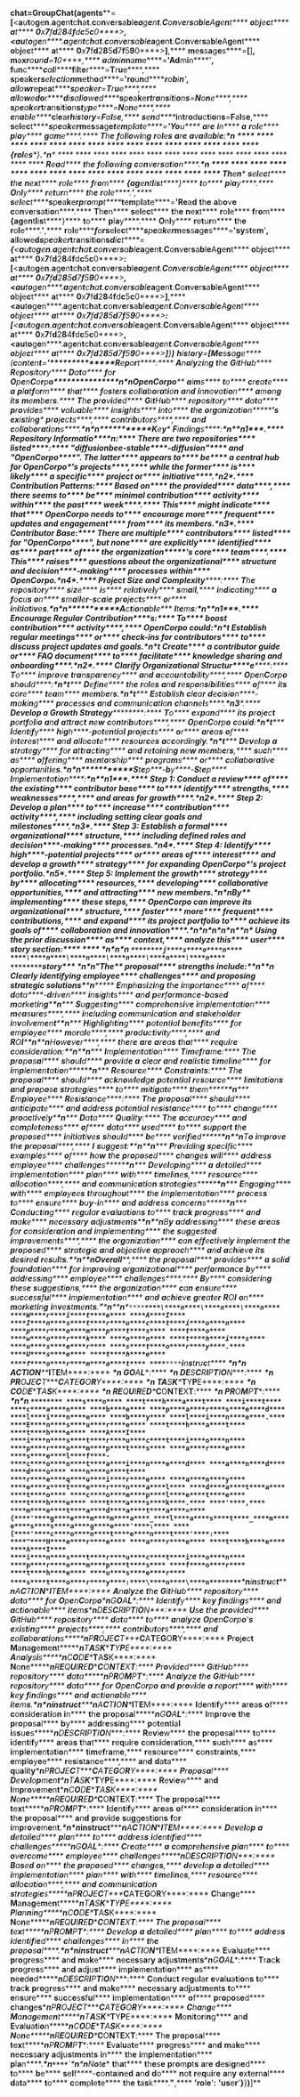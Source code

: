 **c****h****a****t****=****G****r****o****u****p****C****h****a****t****(****a****g****e****n****t****s****=****[****<****a****u****t****o****g****e****n****.****a****g****e****n****t****c****h****a****t****.****c****o****n****v****e****r****s****a****b****l****e****_****a****g****e****n****t****.****C****o****n****v****e****r****s****a****b****l****e****A****g****e****n****t**** ****o****b****j****e****c****t**** ****a****t**** ****0****x****7****f****d****2****8****4****f****d****c****5****c****0****>****,**** ****<****a****u****t****o****g****e****n****.****a****g****e****n****t****c****h****a****t****.****c****o****n****v****e****r****s****a****b****l****e****_****a****g****e****n****t****.****C****o****n****v****e****r****s****a****b****l****e****A****g****e****n****t**** ****o****b****j****e****c****t**** ****a****t**** ****0****x****7****f****d****2****8****5****d****7****f****5****9****0****>****]****,**** ****m****e****s****s****a****g****e****s****=****[****]****,**** ****m****a****x****_****r****o****u****n****d****=****1****0****,**** ****a****d****m****i****n****_****n****a****m****e****=****'****A****d****m****i****n****'****,**** ****f****u****n****c****_****c****a****l****l****_****f****i****l****t****e****r****=****T****r****u****e****,**** ****s****p****e****a****k****e****r****_****s****e****l****e****c****t****i****o****n****_****m****e****t****h****o****d****=****'****r****o****u****n****d****_****r****o****b****i****n****'****,**** ****a****l****l****o****w****_****r****e****p****e****a****t****_****s****p****e****a****k****e****r****=****T****r****u****e****,**** ****a****l****l****o****w****e****d****_****o****r****_****d****i****s****a****l****l****o****w****e****d****_****s****p****e****a****k****e****r****_****t****r****a****n****s****i****t****i****o****n****s****=****N****o****n****e****,**** ****s****p****e****a****k****e****r****_****t****r****a****n****s****i****t****i****o****n****s****_****t****y****p****e****=****N****o****n****e****,**** ****e****n****a****b****l****e****_****c****l****e****a****r****_****h****i****s****t****o****r****y****=****F****a****l****s****e****,**** ****s****e****n****d****_****i****n****t****r****o****d****u****c****t****i****o****n****s****=****F****a****l****s****e****,**** ****s****e****l****e****c****t****_****s****p****e****a****k****e****r****_****m****e****s****s****a****g****e****_****t****e****m****p****l****a****t****e****=****'****Y****o****u**** ****a****r****e**** ****i****n**** ****a**** ****r****o****l****e**** ****p****l****a****y**** ****g****a****m****e****.**** ****T****h****e**** ****f****o****l****l****o****w****i****n****g**** ****r****o****l****e****s**** ****a****r****e**** ****a****v****a****i****l****a****b****l****e****:****\****n**** **** **** **** **** **** **** **** **** **** **** **** **** **** **** **** ****{****r****o****l****e****s****}****.****\****n**** **** **** **** **** **** **** **** **** **** **** **** **** **** **** **** ****R****e****a****d**** ****t****h****e**** ****f****o****l****l****o****w****i****n****g**** ****c****o****n****v****e****r****s****a****t****i****o****n****.****\****n**** **** **** **** **** **** **** **** **** **** **** **** **** **** **** **** ****T****h****e****n**** ****s****e****l****e****c****t**** ****t****h****e**** ****n****e****x****t**** ****r****o****l****e**** ****f****r****o****m**** ****{****a****g****e****n****t****l****i****s****t****}**** ****t****o**** ****p****l****a****y****.**** ****O****n****l****y**** ****r****e****t****u****r****n**** ****t****h****e**** ****r****o****l****e****.****'****,**** ****s****e****l****e****c****t****_****s****p****e****a****k****e****r****_****p****r****o****m****p****t****_****t****e****m****p****l****a****t****e****=****'****R****e****a****d**** ****t****h****e**** ****a****b****o****v****e**** ****c****o****n****v****e****r****s****a****t****i****o****n****.**** ****T****h****e****n**** ****s****e****l****e****c****t**** ****t****h****e**** ****n****e****x****t**** ****r****o****l****e**** ****f****r****o****m**** ****{****a****g****e****n****t****l****i****s****t****}**** ****t****o**** ****p****l****a****y****.**** ****O****n****l****y**** ****r****e****t****u****r****n**** ****t****h****e**** ****r****o****l****e****.****'****,**** ****r****o****l****e****_****f****o****r****_****s****e****l****e****c****t****_****s****p****e****a****k****e****r****_****m****e****s****s****a****g****e****s****=****'****s****y****s****t****e****m****'****,**** ****a****l****l****o****w****e****d****_****s****p****e****a****k****e****r****_****t****r****a****n****s****i****t****i****o****n****s****_****d****i****c****t****=****{****<****a****u****t****o****g****e****n****.****a****g****e****n****t****c****h****a****t****.****c****o****n****v****e****r****s****a****b****l****e****_****a****g****e****n****t****.****C****o****n****v****e****r****s****a****b****l****e****A****g****e****n****t**** ****o****b****j****e****c****t**** ****a****t**** ****0****x****7****f****d****2****8****4****f****d****c****5****c****0****>****:**** ****[****<****a****u****t****o****g****e****n****.****a****g****e****n****t****c****h****a****t****.****c****o****n****v****e****r****s****a****b****l****e****_****a****g****e****n****t****.****C****o****n****v****e****r****s****a****b****l****e****A****g****e****n****t**** ****o****b****j****e****c****t**** ****a****t**** ****0****x****7****f****d****2****8****5****d****7****f****5****9****0****>****,**** ****<****a****u****t****o****g****e****n****.****a****g****e****n****t****c****h****a****t****.****c****o****n****v****e****r****s****a****b****l****e****_****a****g****e****n****t****.****C****o****n****v****e****r****s****a****b****l****e****A****g****e****n****t**** ****o****b****j****e****c****t**** ****a****t**** ****0****x****7****f****d****2****8****4****f****d****c****5****c****0****>****]****,**** ****<****a****u****t****o****g****e****n****.****a****g****e****n****t****c****h****a****t****.****c****o****n****v****e****r****s****a****b****l****e****_****a****g****e****n****t****.****C****o****n****v****e****r****s****a****b****l****e****A****g****e****n****t**** ****o****b****j****e****c****t**** ****a****t**** ****0****x****7****f****d****2****8****5****d****7****f****5****9****0****>****:**** ****[****<****a****u****t****o****g****e****n****.****a****g****e****n****t****c****h****a****t****.****c****o****n****v****e****r****s****a****b****l****e****_****a****g****e****n****t****.****C****o****n****v****e****r****s****a****b****l****e****A****g****e****n****t**** ****o****b****j****e****c****t**** ****a****t**** ****0****x****7****f****d****2****8****4****f****d****c****5****c****0****>****,**** ****<****a****u****t****o****g****e****n****.****a****g****e****n****t****c****h****a****t****.****c****o****n****v****e****r****s****a****b****l****e****_****a****g****e****n****t****.****C****o****n****v****e****r****s****a****b****l****e****A****g****e****n****t**** ****o****b****j****e****c****t**** ****a****t**** ****0****x****7****f****d****2****8****5****d****7****f****5****9****0****>****]****}****)**** ****h****i****s****t****o****r****y****=****[****M****e****s****s****a****g****e****(****c****o****n****t****e****n****t****=****'**************R****e****p****o****r****t****:**** ****A****n****a****l****y****z****i****n****g**** ****t****h****e**** ****G****i****t****H****u****b**** ****R****e****p****o****s****i****t****o****r****y**** ****D****a****t****a**** ****f****o****r**** ****O****p****e****n****C****o****r****p****o**************\****n****\****n****O****p****e****n****C****o****r****p****o**** ****a****i****m****s**** ****t****o**** ****c****r****e****a****t****e**** ****a**** ****p****l****a****t****f****o****r****m**** ****t****h****a****t**** ****f****o****s****t****e****r****s**** ****c****o****l****l****a****b****o****r****a****t****i****o****n**** ****a****n****d**** ****i****n****n****o****v****a****t****i****o****n**** ****a****m****o****n****g**** ****i****t****s**** ****m****e****m****b****e****r****s****.**** ****T****h****e**** ****p****r****o****v****i****d****e****d**** ****G****i****t****H****u****b**** ****r****e****p****o****s****i****t****o****r****y**** ****d****a****t****a**** ****p****r****o****v****i****d****e****s**** ****v****a****l****u****a****b****l****e**** ****i****n****s****i****g****h****t****s**** ****i****n****t****o**** ****t****h****e**** ****o****r****g****a****n****i****z****a****t****i****o****n****\****'****s**** ****e****x****i****s****t****i****n****g**** ****p****r****o****j****e****c****t****s****,**** ****c****o****n****t****r****i****b****u****t****o****r****s****,**** ****a****n****d**** ****c****o****l****l****a****b****o****r****a****t****i****o****n****s****.****\****n****\****n**************K****e****y**** ****F****i****n****d****i****n****g****s****:**************\****n****\****n****1****.**** **************R****e****p****o****s****i****t****o****r****y**** ****I****n****f****o****r****m****a****t****i****o****n**************:**** ****T****h****e****r****e**** ****a****r****e**** ****t****w****o**** ****r****e****p****o****s****i****t****o****r****i****e****s**** ****l****i****s****t****e****d****:**** ****"****d****i****f****f****u****s****i****o****n****b****e****e****-****s****t****a****b****l****e****-****d****i****f****f****u****s****i****o****n****"**** ****a****n****d**** ****"****O****p****e****n****C****o****r****p****o****"****.**** ****T****h****e**** ****l****a****t****t****e****r**** ****a****p****p****e****a****r****s**** ****t****o**** ****b****e**** ****a**** ****c****e****n****t****r****a****l**** ****h****u****b**** ****f****o****r**** ****O****p****e****n****C****o****r****p****o****\****'****s**** ****p****r****o****j****e****c****t****s****,**** ****w****h****i****l****e**** ****t****h****e**** ****f****o****r****m****e****r**** ****i****s**** ****l****i****k****e****l****y**** ****a**** ****s****p****e****c****i****f****i****c**** ****p****r****o****j****e****c****t**** ****o****r**** ****i****n****i****t****i****a****t****i****v****e****.****\****n****2****.**** **************C****o****n****t****r****i****b****u****t****i****o****n**** ****P****a****t****t****e****r****n****s**************:**** ****B****a****s****e****d**** ****o****n**** ****t****h****e**** ****p****r****o****v****i****d****e****d**** ****d****a****t****a****,**** ****t****h****e****r****e**** ****s****e****e****m****s**** ****t****o**** ****b****e**** ****m****i****n****i****m****a****l**** ****c****o****n****t****r****i****b****u****t****i****o****n**** ****a****c****t****i****v****i****t****y**** ****w****i****t****h****i****n**** ****t****h****e**** ****p****a****s****t**** ****w****e****e****k****.**** ****T****h****i****s**** ****m****i****g****h****t**** ****i****n****d****i****c****a****t****e**** ****t****h****a****t**** ****O****p****e****n****C****o****r****p****o**** ****n****e****e****d****s**** ****t****o**** ****e****n****c****o****u****r****a****g****e**** ****m****o****r****e**** ****f****r****e****q****u****e****n****t**** ****u****p****d****a****t****e****s**** ****a****n****d**** ****e****n****g****a****g****e****m****e****n****t**** ****f****r****o****m**** ****i****t****s**** ****m****e****m****b****e****r****s****.****\****n****3****.**** **************C****o****n****t****r****i****b****u****t****o****r**** ****B****a****s****e**************:**** ****T****h****e****r****e**** ****a****r****e**** ****m****u****l****t****i****p****l****e**** ****c****o****n****t****r****i****b****u****t****o****r****s**** ****l****i****s****t****e****d**** ****f****o****r**** ****"****O****p****e****n****C****o****r****p****o****"****,**** ****b****u****t**** ****n****o****n****e**** ****a****r****e**** ****e****x****p****l****i****c****i****t****l****y**** ****i****d****e****n****t****i****f****i****e****d**** ****a****s**** ****p****a****r****t**** ****o****f**** ****t****h****e**** ****o****r****g****a****n****i****z****a****t****i****o****n****\****'****s**** ****c****o****r****e**** ****t****e****a****m****.**** ****T****h****i****s**** ****r****a****i****s****e****s**** ****q****u****e****s****t****i****o****n****s**** ****a****b****o****u****t**** ****t****h****e**** ****o****r****g****a****n****i****z****a****t****i****o****n****a****l**** ****s****t****r****u****c****t****u****r****e**** ****a****n****d**** ****d****e****c****i****s****i****o****n****-****m****a****k****i****n****g**** ****p****r****o****c****e****s****s****e****s**** ****w****i****t****h****i****n**** ****O****p****e****n****C****o****r****p****o****.****\****n****4****.**** **************P****r****o****j****e****c****t**** ****S****i****z****e**** ****a****n****d**** ****C****o****m****p****l****e****x****i****t****y**************:**** ****T****h****e**** ****r****e****p****o****s****i****t****o****r****y**** ****s****i****z****e**** ****i****s**** ****r****e****l****a****t****i****v****e****l****y**** ****s****m****a****l****l****,**** ****i****n****d****i****c****a****t****i****n****g**** ****a**** ****f****o****c****u****s**** ****o****n**** ****s****m****a****l****l****e****r****-****s****c****a****l****e**** ****p****r****o****j****e****c****t****s**** ****o****r**** ****i****n****i****t****i****a****t****i****v****e****s****.****\****n****\****n**************A****c****t****i****o****n****a****b****l****e**** ****I****t****e****m****s****:**************\****n****\****n****1****.**** **************E****n****c****o****u****r****a****g****e**** ****R****e****g****u****l****a****r**** ****C****o****n****t****r****i****b****u****t****i****o****n****s**************:**** ****T****o**** ****b****o****o****s****t**** ****c****o****n****t****r****i****b****u****t****i****o****n**** ****a****c****t****i****v****i****t****y****,**** ****O****p****e****n****C****o****r****p****o**** ****c****o****u****l****d****:****\****n****\****t********* ****E****s****t****a****b****l****i****s****h**** ****r****e****g****u****l****a****r**** ****m****e****e****t****i****n****g****s**** ****o****r**** ****c****h****e****c****k****-****i****n****s**** ****f****o****r**** ****c****o****n****t****r****i****b****u****t****o****r****s**** ****t****o**** ****d****i****s****c****u****s****s**** ****p****r****o****j****e****c****t**** ****u****p****d****a****t****e****s**** ****a****n****d**** ****g****o****a****l****s****.****\****n****\****t********* ****C****r****e****a****t****e**** ****a**** ****c****o****n****t****r****i****b****u****t****o****r**** ****g****u****i****d****e**** ****o****r**** ****F****A****Q**** ****d****o****c****u****m****e****n****t**** ****t****o**** ****f****a****c****i****l****i****t****a****t****e**** ****k****n****o****w****l****e****d****g****e**** ****s****h****a****r****i****n****g**** ****a****n****d**** ****o****n****b****o****a****r****d****i****n****g****.****\****n****2****.**** **************C****l****a****r****i****f****y**** ****O****r****g****a****n****i****z****a****t****i****o****n****a****l**** ****S****t****r****u****c****t****u****r****e**************:**** ****T****o**** ****i****m****p****r****o****v****e**** ****t****r****a****n****s****p****a****r****e****n****c****y**** ****a****n****d**** ****a****c****c****o****u****n****t****a****b****i****l****i****t****y****,**** ****O****p****e****n****C****o****r****p****o**** ****s****h****o****u****l****d****:****\****n****\****t********* ****D****e****f****i****n****e**** ****t****h****e**** ****r****o****l****e****s**** ****a****n****d**** ****r****e****s****p****o****n****s****i****b****i****l****i****t****i****e****s**** ****o****f**** ****i****t****s**** ****c****o****r****e**** ****t****e****a****m**** ****m****e****m****b****e****r****s****.****\****n****\****t********* ****E****s****t****a****b****l****i****s****h**** ****c****l****e****a****r**** ****d****e****c****i****s****i****o****n****-****m****a****k****i****n****g**** ****p****r****o****c****e****s****s****e****s**** ****a****n****d**** ****c****o****m****m****u****n****i****c****a****t****i****o****n**** ****c****h****a****n****n****e****l****s****.****\****n****3****.**** **************D****e****v****e****l****o****p**** ****a**** ****G****r****o****w****t****h**** ****S****t****r****a****t****e****g****y**************:**** ****T****o**** ****e****x****p****a****n****d**** ****i****t****s**** ****p****r****o****j****e****c****t**** ****p****o****r****t****f****o****l****i****o**** ****a****n****d**** ****a****t****t****r****a****c****t**** ****n****e****w**** ****c****o****n****t****r****i****b****u****t****o****r****s****,**** ****O****p****e****n****C****o****r****p****o**** ****c****o****u****l****d****:****\****n****\****t********* ****I****d****e****n****t****i****f****y**** ****h****i****g****h****-****p****o****t****e****n****t****i****a****l**** ****p****r****o****j****e****c****t****s**** ****o****r**** ****a****r****e****a****s**** ****o****f**** ****i****n****t****e****r****e****s****t**** ****a****n****d**** ****a****l****l****o****c****a****t****e**** ****r****e****s****o****u****r****c****e****s**** ****a****c****c****o****r****d****i****n****g****l****y****.****\****n****\****t********* ****D****e****v****e****l****o****p**** ****a**** ****s****t****r****a****t****e****g****y**** ****f****o****r**** ****a****t****t****r****a****c****t****i****n****g**** ****a****n****d**** ****r****e****t****a****i****n****i****n****g**** ****n****e****w**** ****m****e****m****b****e****r****s****,**** ****s****u****c****h**** ****a****s**** ****o****f****f****e****r****i****n****g**** ****m****e****n****t****o****r****s****h****i****p**** ****p****r****o****g****r****a****m****s**** ****o****r**** ****c****o****l****l****a****b****o****r****a****t****i****v****e**** ****o****p****p****o****r****t****u****n****i****t****i****e****s****.****\****n****\****n**************S****t****e****p****-****b****y****-****S****t****e****p**** ****I****m****p****l****e****m****e****n****t****a****t****i****o****n****:**************\****n****\****n****1****.**** **************S****t****e****p**** ****1****:************** ****C****o****n****d****u****c****t**** ****a**** ****r****e****v****i****e****w**** ****o****f**** ****t****h****e**** ****e****x****i****s****t****i****n****g**** ****c****o****n****t****r****i****b****u****t****o****r**** ****b****a****s****e**** ****t****o**** ****i****d****e****n****t****i****f****y**** ****s****t****r****e****n****g****t****h****s****,**** ****w****e****a****k****n****e****s****s****e****s****,**** ****a****n****d**** ****a****r****e****a****s**** ****f****o****r**** ****g****r****o****w****t****h****.****\****n****2****.**** **************S****t****e****p**** ****2****:************** ****D****e****v****e****l****o****p**** ****a**** ****p****l****a****n**** ****t****o**** ****i****n****c****r****e****a****s****e**** ****c****o****n****t****r****i****b****u****t****i****o****n**** ****a****c****t****i****v****i****t****y****,**** ****i****n****c****l****u****d****i****n****g**** ****s****e****t****t****i****n****g**** ****c****l****e****a****r**** ****g****o****a****l****s**** ****a****n****d**** ****m****i****l****e****s****t****o****n****e****s****.****\****n****3****.**** **************S****t****e****p**** ****3****:************** ****E****s****t****a****b****l****i****s****h**** ****a**** ****f****o****r****m****a****l**** ****o****r****g****a****n****i****z****a****t****i****o****n****a****l**** ****s****t****r****u****c****t****u****r****e****,**** ****i****n****c****l****u****d****i****n****g**** ****d****e****f****i****n****e****d**** ****r****o****l****e****s**** ****a****n****d**** ****d****e****c****i****s****i****o****n****-****m****a****k****i****n****g**** ****p****r****o****c****e****s****s****e****s****.****\****n****4****.**** **************S****t****e****p**** ****4****:************** ****I****d****e****n****t****i****f****y**** ****h****i****g****h****-****p****o****t****e****n****t****i****a****l**** ****p****r****o****j****e****c****t****s**** ****o****r**** ****a****r****e****a****s**** ****o****f**** ****i****n****t****e****r****e****s****t**** ****a****n****d**** ****d****e****v****e****l****o****p**** ****a**** ****g****r****o****w****t****h**** ****s****t****r****a****t****e****g****y**** ****f****o****r**** ****e****x****p****a****n****d****i****n****g**** ****O****p****e****n****C****o****r****p****o****\****'****s**** ****p****r****o****j****e****c****t**** ****p****o****r****t****f****o****l****i****o****.****\****n****5****.**** **************S****t****e****p**** ****5****:************** ****I****m****p****l****e****m****e****n****t**** ****t****h****e**** ****g****r****o****w****t****h**** ****s****t****r****a****t****e****g****y**** ****b****y**** ****a****l****l****o****c****a****t****i****n****g**** ****r****e****s****o****u****r****c****e****s****,**** ****d****e****v****e****l****o****p****i****n****g**** ****c****o****l****l****a****b****o****r****a****t****i****v****e**** ****o****p****p****o****r****t****u****n****i****t****i****e****s****,**** ****a****n****d**** ****a****t****t****r****a****c****t****i****n****g**** ****n****e****w**** ****m****e****m****b****e****r****s****.****\****n****\****n****B****y**** ****i****m****p****l****e****m****e****n****t****i****n****g**** ****t****h****e****s****e**** ****s****t****e****p****s****,**** ****O****p****e****n****C****o****r****p****o**** ****c****a****n**** ****i****m****p****r****o****v****e**** ****i****t****s**** ****o****r****g****a****n****i****z****a****t****i****o****n****a****l**** ****s****t****r****u****c****t****u****r****e****,**** ****f****o****s****t****e****r**** ****m****o****r****e**** ****f****r****e****q****u****e****n****t**** ****c****o****n****t****r****i****b****u****t****i****o****n****s****,**** ****a****n****d**** ****e****x****p****a****n****d**** ****i****t****s**** ****p****r****o****j****e****c****t**** ****p****o****r****t****f****o****l****i****o**** ****t****o**** ****a****c****h****i****e****v****e**** ****i****t****s**** ****g****o****a****l****s**** ****o****f**** ****c****o****l****l****a****b****o****r****a****t****i****o****n**** ****a****n****d**** ****i****n****n****o****v****a****t****i****o****n****.****\****n****\****n****\****n****\****n****\****n****\****n**** ****U****s****i****n****g**** ****t****h****e**** ****p****r****i****o****r**** ****d****i****s****c****u****s****s****i****o****n**** ****a****s**** ****c****o****n****t****e****x****t****,**** ****a****n****a****l****y****z****e**** ****t****h****i****s**** ****u****s****e****r**** ****s****t****o****r****y**** ****s****e****c****t****i****o****n****:**** **** ****\****n****\****n****\****n**** ****`****`****`****j****s****o****n**** ****\****n****\****n****\****n****\****n****\****n**** ****`****`****`****s****t****o****r****y**** ****\****n****\****n****"****T****h****e**** ****p****r****o****p****o****s****a****l**** ****s****t****r****e****n****g****t****h****s**** ****i****n****c****l****u****d****e****:****\****\****n****\****\****n********* ****C****l****e****a****r****l****y**** ****i****d****e****n****t****i****f****y****i****n****g**** ****e****m****p****l****o****y****e****e**** ****c****h****a****l****l****e****n****g****e****s**** ****a****n****d**** ****p****r****o****p****o****s****i****n****g**** ****s****t****r****a****t****e****g****i****c**** ****s****o****l****u****t****i****o****n****s****\****\****n********* ****E****m****p****h****a****s****i****z****i****n****g**** ****t****h****e**** ****i****m****p****o****r****t****a****n****c****e**** ****o****f**** ****d****a****t****a****-****d****r****i****v****e****n**** ****i****n****s****i****g****h****t****s**** ****a****n****d**** ****p****e****r****f****o****r****m****a****n****c****e****-****b****a****s****e****d**** ****m****a****r****k****e****t****i****n****g****\****\****n********* ****S****u****g****g****e****s****t****i****n****g**** ****c****o****m****p****r****e****h****e****n****s****i****v****e**** ****i****m****p****l****e****m****e****n****t****a****t****i****o****n**** ****m****e****a****s****u****r****e****s****,**** ****i****n****c****l****u****d****i****n****g**** ****c****o****m****m****u****n****i****c****a****t****i****o****n**** ****a****n****d**** ****s****t****a****k****e****h****o****l****d****e****r**** ****i****n****v****o****l****v****e****m****e****n****t****\****\****n********* ****H****i****g****h****l****i****g****h****t****i****n****g**** ****p****o****t****e****n****t****i****a****l**** ****b****e****n****e****f****i****t****s**** ****f****o****r**** ****e****m****p****l****o****y****e****e**** ****m****o****r****a****l****e****,**** ****p****r****o****d****u****c****t****i****v****i****t****y****,**** ****a****n****d**** ****R****O****I****\****\****n****\****\****n****H****o****w****e****v****e****r****,**** ****t****h****e****r****e**** ****a****r****e**** ****a****r****e****a****s**** ****t****h****a****t**** ****r****e****q****u****i****r****e**** ****c****o****n****s****i****d****e****r****a****t****i****o****n****:****\****\****n****\****\****n********* ****I****m****p****l****e****m****e****n****t****a****t****i****o****n**** ****T****i****m****e****f****r****a****m****e****:**** ****T****h****e**** ****p****r****o****p****o****s****a****l**** ****s****h****o****u****l****d**** ****p****r****o****v****i****d****e**** ****a**** ****c****l****e****a****r**** ****a****n****d**** ****r****e****a****l****i****s****t****i****c**** ****t****i****m****e****l****i****n****e**** ****f****o****r**** ****i****m****p****l****e****m****e****n****t****a****t****i****o****n****\****\****n********* ****R****e****s****o****u****r****c****e**** ****C****o****n****s****t****r****a****i****n****t****s****:**** ****T****h****e**** ****p****r****o****p****o****s****a****l**** ****s****h****o****u****l****d**** ****a****c****k****n****o****w****l****e****d****g****e**** ****p****o****t****e****n****t****i****a****l**** ****r****e****s****o****u****r****c****e**** ****l****i****m****i****t****a****t****i****o****n****s**** ****a****n****d**** ****p****r****o****p****o****s****e**** ****s****t****r****a****t****e****g****i****e****s**** ****t****o**** ****m****i****t****i****g****a****t****e**** ****t****h****e****m****\****\****n********* ****E****m****p****l****o****y****e****e**** ****R****e****s****i****s****t****a****n****c****e****:**** ****T****h****e**** ****p****r****o****p****o****s****a****l**** ****s****h****o****u****l****d**** ****a****n****t****i****c****i****p****a****t****e**** ****a****n****d**** ****a****d****d****r****e****s****s**** ****p****o****t****e****n****t****i****a****l**** ****r****e****s****i****s****t****a****n****c****e**** ****t****o**** ****c****h****a****n****g****e**** ****p****r****o****a****c****t****i****v****e****l****y****\****\****n********* ****D****a****t****a**** ****Q****u****a****l****i****t****y****:**** ****T****h****e**** ****a****c****c****u****r****a****c****y**** ****a****n****d**** ****c****o****m****p****l****e****t****e****n****e****s****s**** ****o****f**** ****d****a****t****a**** ****u****s****e****d**** ****t****o**** ****s****u****p****p****o****r****t**** ****t****h****e**** ****p****r****o****p****o****s****e****d**** ****i****n****i****t****i****a****t****i****v****e****s**** ****s****h****o****u****l****d**** ****b****e**** ****v****e****r****i****f****i****e****d****\****\****n****\****\****n****T****o**** ****i****m****p****r****o****v****e**** ****t****h****e**** ****p****r****o****p****o****s****a****l****,**** ****I**** ****s****u****g****g****e****s****t****:****\****\****n****\****\****n********* ****P****r****o****v****i****d****i****n****g**** ****s****p****e****c****i****f****i****c**** ****e****x****a****m****p****l****e****s**** ****o****f**** ****h****o****w**** ****t****h****e**** ****p****r****o****p****o****s****e****d**** ****c****h****a****n****g****e****s**** ****w****i****l****l**** ****a****d****d****r****e****s****s**** ****e****m****p****l****o****y****e****e**** ****c****h****a****l****l****e****n****g****e****s****\****\****n********* ****D****e****v****e****l****o****p****i****n****g**** ****a**** ****d****e****t****a****i****l****e****d**** ****i****m****p****l****e****m****e****n****t****a****t****i****o****n**** ****p****l****a****n**** ****w****i****t****h**** ****t****i****m****e****l****i****n****e****s****,**** ****r****e****s****o****u****r****c****e**** ****a****l****l****o****c****a****t****i****o****n****,**** ****a****n****d**** ****c****o****m****m****u****n****i****c****a****t****i****o****n**** ****s****t****r****a****t****e****g****i****e****s****\****\****n********* ****E****n****g****a****g****i****n****g**** ****w****i****t****h**** ****e****m****p****l****o****y****e****e****s**** ****t****h****r****o****u****g****h****o****u****t**** ****t****h****e**** ****i****m****p****l****e****m****e****n****t****a****t****i****o****n**** ****p****r****o****c****e****s****s**** ****t****o**** ****e****n****s****u****r****e**** ****b****u****y****-****i****n**** ****a****n****d**** ****a****d****d****r****e****s****s**** ****c****o****n****c****e****r****n****s****\****\****n********* ****C****o****n****d****u****c****t****i****n****g**** ****r****e****g****u****l****a****r**** ****e****v****a****l****u****a****t****i****o****n****s**** ****t****o**** ****t****r****a****c****k**** ****p****r****o****g****r****e****s****s**** ****a****n****d**** ****m****a****k****e**** ****n****e****c****e****s****s****a****r****y**** ****a****d****j****u****s****t****m****e****n****t****s****\****\****n****\****\****n****B****y**** ****a****d****d****r****e****s****s****i****n****g**** ****t****h****e****s****e**** ****a****r****e****a****s**** ****f****o****r**** ****c****o****n****s****i****d****e****r****a****t****i****o****n**** ****a****n****d**** ****i****m****p****l****e****m****e****n****t****i****n****g**** ****t****h****e**** ****s****u****g****g****e****s****t****e****d**** ****i****m****p****r****o****v****e****m****e****n****t****s****,**** ****t****h****e**** ****o****r****g****a****n****i****z****a****t****i****o****n**** ****c****a****n**** ****e****f****f****e****c****t****i****v****e****l****y**** ****i****m****p****l****e****m****e****n****t**** ****t****h****e**** ****p****r****o****p****o****s****e****d**** ****s****t****r****a****t****e****g****i****c**** ****a****n****d**** ****o****b****j****e****c****t****i****v****e**** ****a****p****p****r****o****a****c****h**** ****a****n****d**** ****a****c****h****i****e****v****e**** ****i****t****s**** ****d****e****s****i****r****e****d**** ****r****e****s****u****l****t****s****.****\****\****n****\****\****n****O****v****e****r****a****l****l****,**** ****t****h****e**** ****p****r****o****p****o****s****a****l**** ****p****r****o****v****i****d****e****s**** ****a**** ****s****o****l****i****d**** ****f****o****u****n****d****a****t****i****o****n**** ****f****o****r**** ****i****m****p****r****o****v****i****n****g**** ****o****r****g****a****n****i****z****a****t****i****o****n****a****l**** ****p****e****r****f****o****r****m****a****n****c****e**** ****b****y**** ****a****d****d****r****e****s****s****i****n****g**** ****e****m****p****l****o****y****e****e**** ****c****h****a****l****l****e****n****g****e****s****.**** ****B****y**** ****c****o****n****s****i****d****e****r****i****n****g**** ****t****h****e****s****e**** ****s****u****g****g****e****s****t****i****o****n****s****,**** ****t****h****e**** ****o****r****g****a****n****i****z****a****t****i****o****n**** ****c****a****n**** ****e****n****s****u****r****e**** ****s****u****c****c****e****s****s****f****u****l**** ****i****m****p****l****e****m****e****n****t****a****t****i****o****n**** ****a****n****d**** ****a****c****h****i****e****v****e**** ****g****r****e****a****t****e****r**** ****R****O****I**** ****o****n**** ****m****a****r****k****e****t****i****n****g**** ****i****n****v****e****s****t****m****e****n****t****s****.****"****\****n****\****n****`****`****`****\****n****\****n****\****n**** ****W****r****i****t****e**** ****A****I**** ****I****n****s****t****r****u****c****t****i****o****n**** ****p****r****o****m****p****t****s**** ****t****o**** ****w****o****r****k**** ****o****n**** ****t****h****i****s**** ****u****s****e****r**** ****s****t****o****r****y****.**** ****U****s****e**** ****t****h****e**** ****f****o****r****m****a****t**** ****`****`****`****i****n****s****t****r****u****c****t**** ****\****n****\****n**** ****A****C****T****I****O****N****_****I****T****E****M****:**** ****\****n**** ****G****O****A****L****:**** ****\****n**** ****D****E****S****C****R****I****P****T****I****O****N****:**** ****\****n**** ****P****R****O****J****E****C****T****_****C****A****T****E****G****O****R****Y****:**** ****\****n**** ****T****A****S****K****_****T****Y****P****E****:**** ****\****n**** ****C****O****D****E****_****T****A****S****K****:**** ****\****n**** ****R****E****Q****U****I****R****E****D****_****C****O****N****T****E****X****T****:**** ****\****n**** ****P****R****O****M****P****T****:**** ****\****n****\****n**** ****`****`****`**** ****s****o**** ****t****h****a****t**** ****i****t**** ****c****a****n**** ****b****e**** ****p****a****r****s****e****d**** ****l****i****n****e**** ****b****y**** ****l****i****n****e****.**** ****E****n****s****u****r****e**** ****t****h****a****t**** ****t****h****e**** ****A****I**** ****i****n****s****t****r****u****c****t****i****o****n**** ****p****r****o****m****p****t****s**** ****a****r****e**** ****s****e****l****f****-****c****o****n****t****a****i****n****e****d**** ****a****n****d**** ****d****o**** ****n****o****t**** ****r****e****q****u****i****r****e**** ****a****n****y**** ****e****x****t****e****r****n****a****l**** ****d****a****t****a**** ****t****o**** ****c****o****m****p****l****e****t****e**** ****t****h****e**** ****t****a****s****k****.**** ****'****,**** ****m****e****t****a****d****a****t****a****=****{****'****g****e****m****m****a****_****l****a****s****t****_****m****e****s****s****a****g****e****'****:**** ****{****'****c****o****n****t****e****n****t****'****:**** ****"****H****e****r****e**** ****a****r****e**** ****t****h****e**** ****A****I**** ****i****n****s****t****r****u****c****t****i****o****n**** ****p****r****o****m****p****t****s**** ****f****o****r**** ****t****h****e**** ****u****s****e****r**** ****s****t****o****r****y****:****\****n****\****n****`****`****`****\****n****i****n****s****t****r****u****c****t****\****n****A****C****T****I****O****N****_****I****T****E****M****:**** ****A****n****a****l****y****z****e**** ****t****h****e**** ****G****i****t****H****u****b**** ****r****e****p****o****s****i****t****o****r****y**** ****d****a****t****a**** ****f****o****r**** ****O****p****e****n****C****o****r****p****o****\****n****G****O****A****L****:**** ****I****d****e****n****t****i****f****y**** ****k****e****y**** ****f****i****n****d****i****n****g****s**** ****a****n****d**** ****a****c****t****i****o****n****a****b****l****e**** ****i****t****e****m****s****\****n****D****E****S****C****R****I****P****T****I****O****N****:**** ****U****s****e**** ****t****h****e**** ****p****r****o****v****i****d****e****d**** ****G****i****t****H****u****b**** ****r****e****p****o****s****i****t****o****r****y**** ****d****a****t****a**** ****t****o**** ****a****n****a****l****y****z****e**** ****O****p****e****n****C****o****r****p****o****'****s**** ****e****x****i****s****t****i****n****g**** ****p****r****o****j****e****c****t****s****,**** ****c****o****n****t****r****i****b****u****t****o****r****s****,**** ****a****n****d**** ****c****o****l****l****a****b****o****r****a****t****i****o****n****s****\****n****P****R****O****J****E****C****T****_****C****A****T****E****G****O****R****Y****:**** ****P****r****o****j****e****c****t**** ****M****a****n****a****g****e****m****e****n****t****\****n****T****A****S****K****_****T****Y****P****E****:**** ****A****n****a****l****y****s****i****s****\****n****C****O****D****E****_****T****A****S****K****:**** ****N****o****n****e****\****n****R****E****Q****U****I****R****E****D****_****C****O****N****T****E****X****T****:**** ****P****r****o****v****i****d****e****d**** ****G****i****t****H****u****b**** ****r****e****p****o****s****i****t****o****r****y**** ****d****a****t****a****\****n****P****R****O****M****P****T****:**** ****A****n****a****l****y****z****e**** ****t****h****e**** ****G****i****t****H****u****b**** ****r****e****p****o****s****i****t****o****r****y**** ****d****a****t****a**** ****f****o****r**** ****O****p****e****n****C****o****r****p****o**** ****a****n****d**** ****p****r****o****v****i****d****e**** ****a**** ****r****e****p****o****r****t**** ****w****i****t****h**** ****k****e****y**** ****f****i****n****d****i****n****g****s**** ****a****n****d**** ****a****c****t****i****o****n****a****b****l****e**** ****i****t****e****m****s****.****\****n****\****n****i****n****s****t****r****u****c****t****\****n****A****C****T****I****O****N****_****I****T****E****M****:**** ****I****d****e****n****t****i****f****y**** ****a****r****e****a****s**** ****o****f**** ****c****o****n****s****i****d****e****r****a****t****i****o****n**** ****i****n**** ****t****h****e**** ****p****r****o****p****o****s****a****l****\****n****G****O****A****L****:**** ****I****m****p****r****o****v****e**** ****t****h****e**** ****p****r****o****p****o****s****a****l**** ****b****y**** ****a****d****d****r****e****s****s****i****n****g**** ****p****o****t****e****n****t****i****a****l**** ****i****s****s****u****e****s****\****n****D****E****S****C****R****I****P****T****I****O****N****:**** ****R****e****v****i****e****w**** ****t****h****e**** ****p****r****o****p****o****s****a****l**** ****t****o**** ****i****d****e****n****t****i****f****y**** ****a****r****e****a****s**** ****t****h****a****t**** ****r****e****q****u****i****r****e**** ****c****o****n****s****i****d****e****r****a****t****i****o****n****,**** ****s****u****c****h**** ****a****s**** ****i****m****p****l****e****m****e****n****t****a****t****i****o****n**** ****t****i****m****e****f****r****a****m****e****,**** ****r****e****s****o****u****r****c****e**** ****c****o****n****s****t****r****a****i****n****t****s****,**** ****e****m****p****l****o****y****e****e**** ****r****e****s****i****s****t****a****n****c****e****,**** ****a****n****d**** ****d****a****t****a**** ****q****u****a****l****i****t****y****\****n****P****R****O****J****E****C****T****_****C****A****T****E****G****O****R****Y****:**** ****P****r****o****p****o****s****a****l**** ****D****e****v****e****l****o****p****m****e****n****t****\****n****T****A****S****K****_****T****Y****P****E****:**** ****R****e****v****i****e****w**** ****a****n****d**** ****I****m****p****r****o****v****e****m****e****n****t****\****n****C****O****D****E****_****T****A****S****K****:**** ****N****o****n****e****\****n****R****E****Q****U****I****R****E****D****_****C****O****N****T****E****X****T****:**** ****T****h****e**** ****p****r****o****p****o****s****a****l**** ****t****e****x****t****\****n****P****R****O****M****P****T****:**** ****I****d****e****n****t****i****f****y**** ****a****r****e****a****s**** ****o****f**** ****c****o****n****s****i****d****e****r****a****t****i****o****n**** ****i****n**** ****t****h****e**** ****p****r****o****p****o****s****a****l**** ****a****n****d**** ****p****r****o****v****i****d****e**** ****s****u****g****g****e****s****t****i****o****n****s**** ****f****o****r**** ****i****m****p****r****o****v****e****m****e****n****t****.****\****n****\****n****i****n****s****t****r****u****c****t****\****n****A****C****T****I****O****N****_****I****T****E****M****:**** ****D****e****v****e****l****o****p**** ****a**** ****d****e****t****a****i****l****e****d**** ****p****l****a****n**** ****t****o**** ****a****d****d****r****e****s****s**** ****i****d****e****n****t****i****f****i****e****d**** ****c****h****a****l****l****e****n****g****e****s****\****n****G****O****A****L****:**** ****C****r****e****a****t****e**** ****a**** ****c****o****m****p****r****e****h****e****n****s****i****v****e**** ****p****l****a****n**** ****t****o**** ****o****v****e****r****c****o****m****e**** ****e****m****p****l****o****y****e****e**** ****c****h****a****l****l****e****n****g****e****s****\****n****D****E****S****C****R****I****P****T****I****O****N****:**** ****B****a****s****e****d**** ****o****n**** ****t****h****e**** ****p****r****o****p****o****s****e****d**** ****c****h****a****n****g****e****s****,**** ****d****e****v****e****l****o****p**** ****a**** ****d****e****t****a****i****l****e****d**** ****i****m****p****l****e****m****e****n****t****a****t****i****o****n**** ****p****l****a****n**** ****w****i****t****h**** ****t****i****m****e****l****i****n****e****s****,**** ****r****e****s****o****u****r****c****e**** ****a****l****l****o****c****a****t****i****o****n****,**** ****a****n****d**** ****c****o****m****m****u****n****i****c****a****t****i****o****n**** ****s****t****r****a****t****e****g****i****e****s****\****n****P****R****O****J****E****C****T****_****C****A****T****E****G****O****R****Y****:**** ****C****h****a****n****g****e**** ****M****a****n****a****g****e****m****e****n****t****\****n****T****A****S****K****_****T****Y****P****E****:**** ****P****l****a****n****n****i****n****g****\****n****C****O****D****E****_****T****A****S****K****:**** ****N****o****n****e****\****n****R****E****Q****U****I****R****E****D****_****C****O****N****T****E****X****T****:**** ****T****h****e**** ****p****r****o****p****o****s****a****l**** ****t****e****x****t****\****n****P****R****O****M****P****T****:**** ****D****e****v****e****l****o****p**** ****a**** ****d****e****t****a****i****l****e****d**** ****p****l****a****n**** ****t****o**** ****a****d****d****r****e****s****s**** ****i****d****e****n****t****i****f****i****e****d**** ****c****h****a****l****l****e****n****g****e****s**** ****i****n**** ****t****h****e**** ****p****r****o****p****o****s****a****l****.****\****n****\****n****i****n****s****t****r****u****c****t****\****n****A****C****T****I****O****N****_****I****T****E****M****:**** ****E****v****a****l****u****a****t****e**** ****p****r****o****g****r****e****s****s**** ****a****n****d**** ****m****a****k****e**** ****n****e****c****e****s****s****a****r****y**** ****a****d****j****u****s****t****m****e****n****t****s****\****n****G****O****A****L****:**** ****T****r****a****c****k**** ****p****r****o****g****r****e****s****s**** ****a****n****d**** ****a****d****j****u****s****t**** ****i****m****p****l****e****m****e****n****t****a****t****i****o****n**** ****a****s**** ****n****e****e****d****e****d****\****n****D****E****S****C****R****I****P****T****I****O****N****:**** ****C****o****n****d****u****c****t**** ****r****e****g****u****l****a****r**** ****e****v****a****l****u****a****t****i****o****n****s**** ****t****o**** ****t****r****a****c****k**** ****p****r****o****g****r****e****s****s**** ****a****n****d**** ****m****a****k****e**** ****n****e****c****e****s****s****a****r****y**** ****a****d****j****u****s****t****m****e****n****t****s**** ****t****o**** ****e****n****s****u****r****e**** ****s****u****c****c****e****s****s****f****u****l**** ****i****m****p****l****e****m****e****n****t****a****t****i****o****n**** ****o****f**** ****p****r****o****p****o****s****e****d**** ****c****h****a****n****g****e****s****\****n****P****R****O****J****E****C****T****_****C****A****T****E****G****O****R****Y****:**** ****C****h****a****n****g****e**** ****M****a****n****a****g****e****m****e****n****t****\****n****T****A****S****K****_****T****Y****P****E****:**** ****M****o****n****i****t****o****r****i****n****g**** ****a****n****d**** ****E****v****a****l****u****a****t****i****o****n****\****n****C****O****D****E****_****T****A****S****K****:**** ****N****o****n****e****\****n****R****E****Q****U****I****R****E****D****_****C****O****N****T****E****X****T****:**** ****T****h****e**** ****p****r****o****p****o****s****a****l**** ****t****e****x****t****\****n****P****R****O****M****P****T****:**** ****E****v****a****l****u****a****t****e**** ****p****r****o****g****r****e****s****s**** ****a****n****d**** ****m****a****k****e**** ****n****e****c****e****s****s****a****r****y**** ****a****d****j****u****s****t****m****e****n****t****s**** ****i****n**** ****t****h****e**** ****i****m****p****l****e****m****e****n****t****a****t****i****o****n**** ****p****l****a****n****.****\****n****`****`****`****\****n****\****n****N****o****t****e**** ****t****h****a****t**** ****t****h****e****s****e**** ****p****r****o****m****p****t****s**** ****a****r****e**** ****d****e****s****i****g****n****e****d**** ****t****o**** ****b****e**** ****s****e****l****f****-****c****o****n****t****a****i****n****e****d**** ****a****n****d**** ****d****o**** ****n****o****t**** ****r****e****q****u****i****r****e**** ****a****n****y**** ****e****x****t****e****r****n****a****l**** ****d****a****t****a**** ****t****o**** ****c****o****m****p****l****e****t****e**** ****t****h****e**** ****t****a****s****k****.****"****,**** ****'****r****o****l****e****'****:**** ****'****u****s****e****r****'****}****}****)****]**